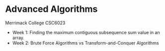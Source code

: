 # Advanced Algorithms
Merrimack College CSC6023

- Week 1: Finding the maximum contiguous subsequence sum value in an array.
- Week 2: Brute Force Algorithms vs Transform-and-Conquer Algorithms
